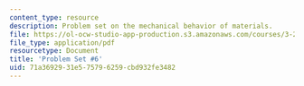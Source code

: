 ```yaml
---
content_type: resource
description: Problem set on the mechanical behavior of materials.
file: https://ol-ocw-studio-app-production.s3.amazonaws.com/courses/3-22-mechanical-behavior-of-materials-spring-2008/71a3692931e575796259cbd932fe3482_ps6.pdf
file_type: application/pdf
resourcetype: Document
title: 'Problem Set #6'
uid: 71a36929-31e5-7579-6259-cbd932fe3482
---
```

